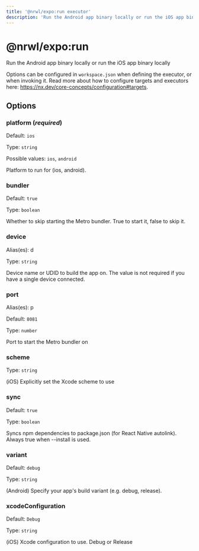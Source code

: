 ```yaml
---
title: '@nrwl/expo:run executor'
description: 'Run the Android app binary locally or run the iOS app binary locally'
---
```


# @nrwl/expo:run

Run the Android app binary locally or run the iOS app binary locally

Options can be configured in `workspace.json` when defining the executor, or when invoking it. Read more about how to configure targets and executors here: https://nx.dev/core-concepts/configuration#targets.

## Options

### platform (_**required**_)

Default: `ios`

Type: `string`

Possible values: `ios`, `android`

Platform to run for (ios, android).

### bundler

Default: `true`

Type: `boolean`

Whether to skip starting the Metro bundler. True to start it, false to skip it.

### device

Alias(es): d

Type: `string`

Device name or UDID to build the app on. The value is not required if you have a single device connected.

### port

Alias(es): p

Default: `8081`

Type: `number`

Port to start the Metro bundler on

### scheme

Type: `string`

(iOS) Explicitly set the Xcode scheme to use

### sync

Default: `true`

Type: `boolean`

Syncs npm dependencies to package.json (for React Native autolink). Always true when --install is used.

### variant

Default: `debug`

Type: `string`

(Android) Specify your app's build variant (e.g. debug, release).

### xcodeConfiguration

Default: `Debug`

Type: `string`

(iOS) Xcode configuration to use. Debug or Release
